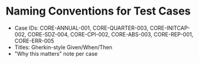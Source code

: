 # Naming Conventions for Test Cases

- Case IDs: CORE-ANNUAL-001, CORE-QUARTER-003, CORE-INITCAP-002, CORE-SDZ-004, CORE-CPI-002, CORE-ABS-003, CORE-REP-001, CORE-ERR-005
- Titles: Gherkin-style Given/When/Then
- "Why this matters" note per case
